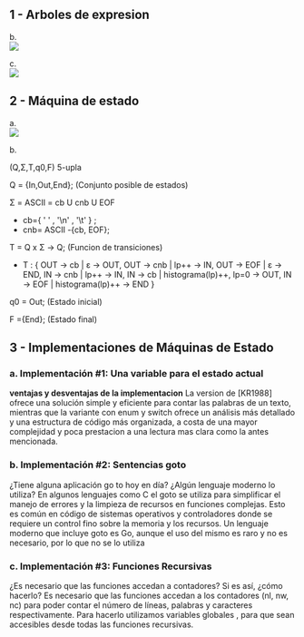 ## 1 - Arboles de expresion
 b.<br>
<img src="https://i.postimg.cc/LsK54nfD/arbol-drawio.png"/>

 c.<br>
 <img src="https://imgur.com/1asLuSI.png"/>

## 2 - Máquina de estado 

a.<br>
<img src="https://imgur.com/rfoa1Af.png"/>

b.

(Q,Σ,T,q0,F) 5-upla

Q = {In,Out,End}; (Conjunto posible de estados)

Σ = ASCII = cb U cnb U EOF 
  - cb={ ' ' , '\n' , '\t' } ;
  - cnb= ASCII -{cb, EOF};
  
T = Q x Σ -> Q; (Funcion de transiciones)
  - T : {
    OUT -> cb | ε -> OUT, 
    OUT -> cnb | lp++ -> IN, 
    OUT -> EOF | ε -> END, 
    IN -> cnb | lp++ -> IN, 
    IN -> cb | histograma(lp)++, lp=0 -> OUT, 
    IN -> EOF | histograma(lp)++ -> END 
    }

q0 = Out; (Estado inicial)

F ={End}; (Estado final)


## 3 - Implementaciones de Máquinas de Estado
### a. Implementación #1: Una variable para el estado actual
**ventajas y desventajas de la implementacion**
La version de [KR1988] ofrece una solución simple y eficiente para contar las palabras de un texto, mientras que la variante con enum y switch ofrece un análisis más detallado y una estructura de código más organizada, a costa de una mayor complejidad y poca prestacion a una lectura mas clara como la antes mencionada.

### b. Implementación #2: Sentencias goto
¿Tiene alguna aplicación go to hoy en día? ¿Algún lenguaje moderno lo utiliza?
En algunos lenguajes como C el goto se utiliza para simplificar el manejo de errores y la limpieza de recursos en funciones complejas. Esto es común en código de sistemas operativos y controladores donde se requiere un control fino sobre la memoria y los recursos.
Un lenguaje moderno que incluye goto es Go, aunque el uso del mismo es raro y no es necesario, por lo que no se lo utiliza

### c. Implementación #3: Funciones Recursivas
¿Es necesario que las funciones accedan a contadores? Si es así, ¿cómo hacerlo?
Es necesario que las funciones accedan a los contadores (nl, nw, nc) para poder contar el número de líneas, palabras y caracteres respectivamente. Para hacerlo utilizamos variables globales , para que sean accesibles desde todas las funciones recursivas.
